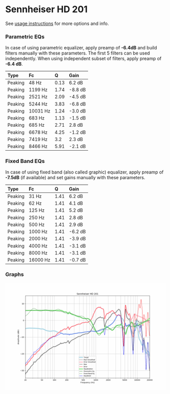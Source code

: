 # Sennheiser HD 201
See [usage instructions](https://github.com/jaakkopasanen/AutoEq#usage) for more options and info.

### Parametric EQs
In case of using parametric equalizer, apply preamp of **-6.4dB** and build filters manually
with these parameters. The first 5 filters can be used independently.
When using independent subset of filters, apply preamp of **-6.4 dB**.

| Type    | Fc       |    Q | Gain    |
|:--------|:---------|:-----|:--------|
| Peaking | 48 Hz    | 0.13 | 6.2 dB  |
| Peaking | 1199 Hz  | 1.74 | -8.8 dB |
| Peaking | 2521 Hz  | 2.09 | -4.5 dB |
| Peaking | 5244 Hz  | 3.83 | -6.8 dB |
| Peaking | 10031 Hz | 1.24 | -3.0 dB |
| Peaking | 683 Hz   | 1.13 | -1.5 dB |
| Peaking | 685 Hz   | 2.71 | 2.8 dB  |
| Peaking | 6678 Hz  | 4.25 | -1.2 dB |
| Peaking | 7419 Hz  | 3.2  | 2.3 dB  |
| Peaking | 8466 Hz  | 5.91 | -2.1 dB |

### Fixed Band EQs
In case of using fixed band (also called graphic) equalizer, apply preamp of **-7.5dB**
(if available) and set gains manually with these parameters.

| Type    | Fc       |    Q | Gain    |
|:--------|:---------|:-----|:--------|
| Peaking | 31 Hz    | 1.41 | 6.2 dB  |
| Peaking | 62 Hz    | 1.41 | 4.1 dB  |
| Peaking | 125 Hz   | 1.41 | 5.2 dB  |
| Peaking | 250 Hz   | 1.41 | 2.8 dB  |
| Peaking | 500 Hz   | 1.41 | 2.9 dB  |
| Peaking | 1000 Hz  | 1.41 | -6.2 dB |
| Peaking | 2000 Hz  | 1.41 | -3.9 dB |
| Peaking | 4000 Hz  | 1.41 | -3.1 dB |
| Peaking | 8000 Hz  | 1.41 | -3.1 dB |
| Peaking | 16000 Hz | 1.41 | -0.7 dB |

### Graphs
![](./Sennheiser%20HD%20201.png)